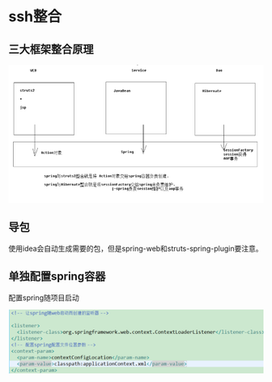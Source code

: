 # ssh整合

## 三大框架整合原理

![](../../../.gitbook/assets/image%20%2828%29.png)

## 导包

使用idea会自动生成需要的包，但是spring-web和struts-spring-plugin要注意。

## 单独配置spring容器

配置spring随项目启动

![](../../../.gitbook/assets/image%20%28144%29.png)



